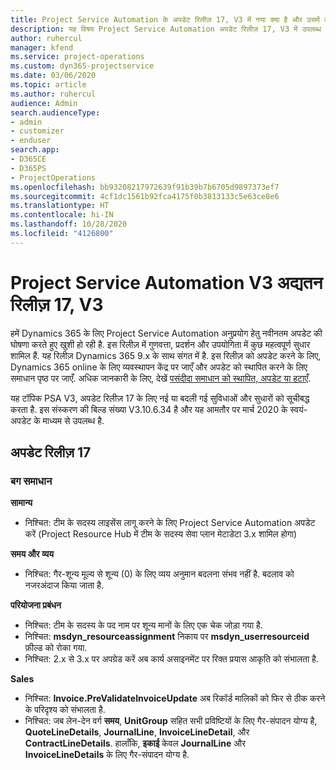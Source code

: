 ```yaml
---
title: Project Service Automation के अपडेट रिलीज़ 17, V3 में नया क्या है और उसमें क्या परिवर्तन हुआ है
description: यह विषय Project Service Automation अपडेट रिलीज़ 17, V3 में उपलब्ध सुविधाओं और सुधारों को सूचीबद्ध करता है.
author: ruhercul
manager: kfend
ms.service: project-operations
ms.custom: dyn365-projectservice
ms.date: 03/06/2020
ms.topic: article
ms.author: ruhercul
audience: Admin
search.audienceType:
- admin
- customizer
- enduser
search.app:
- D365CE
- D365PS
- ProjectOperations
ms.openlocfilehash: bb93208217972639f91b39b7b6705d9897373ef7
ms.sourcegitcommit: 4cf1dc1561b92fca4175f0b3813133c5e63ce8e6
ms.translationtype: HT
ms.contentlocale: hi-IN
ms.lasthandoff: 10/28/2020
ms.locfileid: "4126800"
---
```

# <a name="project-service-automation-update-release-17-v3"></a>Project Service Automation V3 अद्यतन रिलीज़ 17, V3

हमें Dynamics 365 के लिए Project Service Automation अनुप्रयोग हेतु नवीनतम अपडेट की घोषणा करते हुए खुशी हो रही है. इस रिलीज़ में गुणवत्ता, प्रदर्शन और उपयोगिता में कुछ महत्वपूर्ण सुधार शामिल हैं.  यह रिलीज़ Dynamics 365 9.x के साथ संगत में है. इस रिलीज़ को अपडेट करने के लिए, Dynamics 365 online के लिए व्यवस्थापन केंद्र पर जाएँ और अपडेट को स्थापित करने के लिए समाधान पृष्ठ पर जाएँ. अधिक जानकारी के लिए, देखें [पसंदीदा समाधान को स्थापित, अपडेट या हटाएँ](https://docs.microsoft.com/power-platform/admin/install-remove-preferred-solution).

यह टॉपिक PSA V3, अपडेट रिलीज़ 17 के लिए नई या बदली गई सुविधाओं और सुधारों को सूचीबद्ध करता है. इस संस्करण की बिल्ड संख्या V3.10.6.34 है और यह आमतौर पर मार्च 2020 के स्वयं-अपडेट के माध्यम से उपलब्ध है.


## <a name="update-release-17"></a>अपडेट रिलीज़ 17

### <a name="bug-fixes"></a>बग समाधान

**सामान्‍य**

- निश्चित: टीम के सदस्य लाइसेंस लागू करने के लिए Project Service Automation अपडेट करें (Project Resource Hub में टीम के सदस्य सेवा प्लान मेटाडेटा 3.x शामिल होगा)
 
**समय और व्यय**

- निश्चित: गैर-शून्य मूल्य से शून्य (0) के लिए व्यय अनुमान बदलना संभव नहीं है. बदलाव को नजरअंदाज किया जाता है.

**परियोजना प्रबंधन**

- निश्चित: टीम के सदस्य के पद नाम पर शून्य मानों के लिए एक चेक जोड़ा गया है.
- निश्चित: **msdyn_resourceassignment** निकाय पर **msdyn_userresourceid** फ़ील्ड को रोका गया.
- निश्चित: 2.x से 3.x पर अपग्रेड करें अब कार्य असाइनमेंट पर रिक्त प्रयास आकृति को संभालता है.

**Sales**

- निश्चित: **Invoice.PreValidateInvoiceUpdate** अब रिकॉर्ड मालिकों को फिर से ठीक करने के परिदृश्य को संभालता है.
- निश्चित: जब लेन-देन वर्ग **समय**, **UnitGroup** सहित सभी प्रविष्टियों के लिए गैर-संपादन योग्य है, **QuoteLineDetails**, **JournalLine**, **InvoiceLineDetail**, और **ContractLineDetails**. हालाँकि, **इकाई** केवल **JournalLine** और **InvoiceLineDetails** के लिए गैर-संपादन योग्य है.


